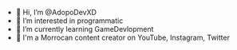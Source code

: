 - 👋 Hi, I’m @AdopoDevXD
- 👀 I’m interested in programmatic
- 🌱 I’m currently learning GameDevlopment
- 🚩 I'm a Morrocan content creator on YouTube, Instagram, Twitter

<!---
AdopoDevXD/AdopoDevXD is a ✨ special ✨ repository because its `README.md` (this file) appears on your GitHub profile.
You can click the Preview link to take a look at your changes.
--->
